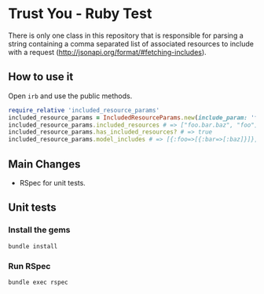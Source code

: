 # Trust You - Ruby Test

There is only one class in this repository that is responsible for parsing a string containing a comma separated list of associated resources to include with a request (http://jsonapi.org/format/#fetching-includes).

## How to use it
Open `irb` and use the public methods.
```ruby
require_relative 'included_resource_params'
included_resource_params = IncludedResourceParams.new(include_param: 'foo.bar.baz,foo')
included_resource_params.included_resources # => ["foo.bar.baz", "foo"]
included_resource_params.has_included_resources? # => true
included_resource_params.model_includes # => [{:foo=>[{:bar=>[:baz]}]}, :foo]
```

## Main Changes
 - RSpec for unit tests.

## Unit tests
### Install the gems
`bundle install`

### Run RSpec
`bundle exec rspec`
